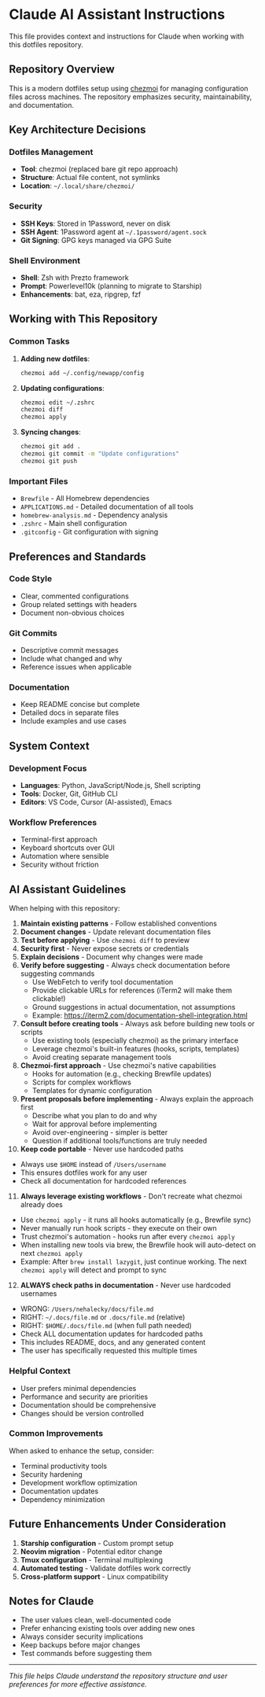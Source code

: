 # Claude AI Assistant Instructions

This file provides context and instructions for Claude when working with this dotfiles repository.

## Repository Overview

This is a modern dotfiles setup using [chezmoi](https://chezmoi.io/) for managing configuration files across machines. The repository emphasizes security, maintainability, and documentation.

## Key Architecture Decisions

### Dotfiles Management
- **Tool**: chezmoi (replaced bare git repo approach)
- **Structure**: Actual file content, not symlinks
- **Location**: `~/.local/share/chezmoi/`

### Security
- **SSH Keys**: Stored in 1Password, never on disk
- **SSH Agent**: 1Password agent at `~/.1password/agent.sock`
- **Git Signing**: GPG keys managed via GPG Suite

### Shell Environment
- **Shell**: Zsh with Prezto framework
- **Prompt**: Powerlevel10k (planning to migrate to Starship)
- **Enhancements**: bat, eza, ripgrep, fzf

## Working with This Repository

### Common Tasks

1. **Adding new dotfiles**:
   ```bash
   chezmoi add ~/.config/newapp/config
   ```

2. **Updating configurations**:
   ```bash
   chezmoi edit ~/.zshrc
   chezmoi diff
   chezmoi apply
   ```

3. **Syncing changes**:
   ```bash
   chezmoi git add .
   chezmoi git commit -m "Update configurations"
   chezmoi git push
   ```

### Important Files

- `Brewfile` - All Homebrew dependencies
- `APPLICATIONS.md` - Detailed documentation of all tools
- `homebrew-analysis.md` - Dependency analysis
- `.zshrc` - Main shell configuration
- `.gitconfig` - Git configuration with signing

## Preferences and Standards

### Code Style
- Clear, commented configurations
- Group related settings with headers
- Document non-obvious choices

### Git Commits
- Descriptive commit messages
- Include what changed and why
- Reference issues when applicable

### Documentation
- Keep README concise but complete
- Detailed docs in separate files
- Include examples and use cases

## System Context

### Development Focus
- **Languages**: Python, JavaScript/Node.js, Shell scripting
- **Tools**: Docker, Git, GitHub CLI
- **Editors**: VS Code, Cursor (AI-assisted), Emacs

### Workflow Preferences
- Terminal-first approach
- Keyboard shortcuts over GUI
- Automation where sensible
- Security without friction

## AI Assistant Guidelines

When helping with this repository:

1. **Maintain existing patterns** - Follow established conventions
2. **Document changes** - Update relevant documentation files
3. **Test before applying** - Use `chezmoi diff` to preview
4. **Security first** - Never expose secrets or credentials
5. **Explain decisions** - Document why changes were made
6. **Verify before suggesting** - Always check documentation before suggesting commands
   - Use WebFetch to verify tool documentation
   - Provide clickable URLs for references (iTerm2 will make them clickable!)
   - Ground suggestions in actual documentation, not assumptions
   - Example: https://iterm2.com/documentation-shell-integration.html
7. **Consult before creating tools** - Always ask before building new tools or scripts
   - Use existing tools (especially chezmoi) as the primary interface
   - Leverage chezmoi's built-in features (hooks, scripts, templates)
   - Avoid creating separate management tools
8. **Chezmoi-first approach** - Use chezmoi's native capabilities
   - Hooks for automation (e.g., checking Brewfile updates)
   - Scripts for complex workflows
   - Templates for dynamic configuration
9. **Present proposals before implementing** - Always explain the approach first
   - Describe what you plan to do and why
   - Wait for approval before implementing
   - Avoid over-engineering - simpler is better
   - Question if additional tools/functions are truly needed
10. **Keep code portable** - Never use hardcoded paths
   - Always use `$HOME` instead of `/Users/username`
   - This ensures dotfiles work for any user
   - Check all documentation for hardcoded references
11. **Always leverage existing workflows** - Don't recreate what chezmoi already does
   - Use `chezmoi apply` - it runs all hooks automatically (e.g., Brewfile sync)
   - Never manually run hook scripts - they execute on their own
   - Trust chezmoi's automation - hooks run after every `chezmoi apply`
   - When installing new tools via brew, the Brewfile hook will auto-detect on next `chezmoi apply`
   - Example: After `brew install lazygit`, just continue working. The next `chezmoi apply` will detect and prompt to sync
12. **ALWAYS check paths in documentation** - Never use hardcoded usernames
   - WRONG: `/Users/nehalecky/docs/file.md`
   - RIGHT: `~/.docs/file.md` or `.docs/file.md` (relative)
   - RIGHT: `$HOME/.docs/file.md` (when full path needed)
   - Check ALL documentation updates for hardcoded paths
   - This includes README, docs, and any generated content
   - The user has specifically requested this multiple times

### Helpful Context

- User prefers minimal dependencies
- Performance and security are priorities
- Documentation should be comprehensive
- Changes should be version controlled

### Common Improvements

When asked to enhance the setup, consider:
- Terminal productivity tools
- Security hardening
- Development workflow optimization
- Documentation updates
- Dependency minimization

## Future Enhancements Under Consideration

1. **Starship configuration** - Custom prompt setup
2. **Neovim migration** - Potential editor change
3. **Tmux configuration** - Terminal multiplexing
4. **Automated testing** - Validate dotfiles work correctly
5. **Cross-platform support** - Linux compatibility

## Notes for Claude

- The user values clean, well-documented code
- Prefer enhancing existing tools over adding new ones
- Always consider security implications
- Keep backups before major changes
- Test commands before suggesting them

---

*This file helps Claude understand the repository structure and user preferences for more effective assistance.*